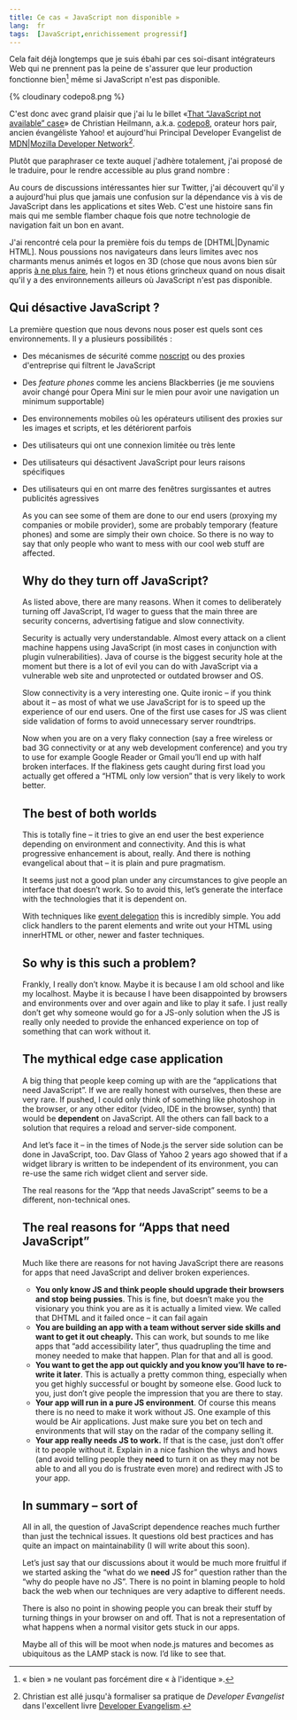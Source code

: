 ```yaml
---
title: Ce cas « JavaScript non disponible »
lang:  fr
tags:  [JavaScript,enrichissement progressif]
---
```


Cela fait déjà longtemps que je suis ébahi par ces soi-disant intégrateurs Web qui ne prennent pas la peine de s'assurer que leur production fonctionne bien[^chapo1] même si JavaScript n'est pas disponible.

{% cloudinary codepo8.png %}

C'est donc avec grand plaisir que j'ai lu le billet «[That “JavaScript not available” case](http://christianheilmann.com/2011/12/06/that-javascript-not-available-case/)» de Christian Heilmann, a.k.a. [codepo8](http://twitter.com/codepo8), orateur hors pair, ancien évangéliste Yahoo! et aujourd'hui Principal Developer Evangelist de [MDN|Mozilla Developer Network](https://developer.mozilla.org/fr/)[^chapo2].

Plutôt que paraphraser ce texte auquel j'adhère totalement, j'ai proposé de le traduire, pour le rendre accessible au plus grand nombre :


[^chapo1]: « bien » ne voulant pas forcément dire « à l'identique ».

[^chapo2]: Christian est allé jusqu'à formaliser sa pratique de *Developer Evangelist* dans l'excellent livre [Developer Evangelism](http://developer-evangelism.com/).

Au cours de discussions intéressantes hier sur Twitter, j'ai découvert qu'il y a aujourd'hui plus que jamais une confusion sur la dépendance vis à vis de JavaScript dans les applications et sites Web. C'est une histoire sans fin mais qui me semble flamber chaque fois que notre technologie de navigation fait un bon en avant.

J'ai rencontré cela pour la première fois du temps de [DHTML|Dynamic HTML]. Nous poussions nos navigateurs dans leurs limites avec nos charmants menus animés et logos en 3D (chose que nous avons bien sûr appris [à ne plus faire](https://www.google.com/search?q=path+menu+in+css&ie=utf-8&oe=utf-8&aq=t&rls=org.mozilla:en-US:official&client=firefox-a), hein ?) et nous étions grincheux quand on nous disait qu'il y a des environnements ailleurs où JavaScript n'est pas disponible.

## Qui désactive JavaScript ?

La première question que nous devons nous poser est quels sont ces environnements. Il y a plusieurs possibilités :

- Des mécanismes de sécurité comme [noscript](http://noscript.net/) ou des proxies d'entreprise qui filtrent le JavaScript
- Des *feature phones* comme les anciens Blackberries (je me souviens avoir changé pour Opera Mini sur le mien pour avoir une navigation un minimum supportable)
- Des environnements mobiles où les opérateurs utilisent des proxies sur les images et scripts, et les détériorent parfois
- Des utilisateurs qui ont une connexion limitée ou très lente
- Des utilisateurs qui désactivent JavaScript pour leurs raisons spécifiques
- Des utilisateurs qui en ont marre des fenêtres surgissantes et autres publicités agressives



	<p>As you can see some of them are done to our end users (proxying my companies or mobile provider), some are probably temporary (feature phones) and some are simply their own choice. So there is no way to say that only people who want to mess with our cool web stuff are affected.</p>

	<p/><h2>Why do they turn off JavaScript?</h2><p/>

	<p>As listed above, there are many reasons. When it comes to deliberately turning off JavaScript, I’d wager to guess that the main three are security concerns, advertising fatigue and slow connectivity.</p>

	<p>Security is actually very understandable. Almost every attack on a client machine happens using JavaScript (in most cases in conjunction with plugin vulnerabilities). Java of course is the biggest security hole at the moment but there is a lot of evil you can do with JavaScript via a vulnerable web site and unprotected or outdated browser and OS.</p>

	<p>Slow connectivity is a very interesting one. Quite ironic – if you think about it – as most of what we use JavaScript for is to speed up the experience of our end users. One of the first use cases for JS was client side validation of forms to avoid unnecessary server roundtrips.</p>

	<p>Now when you are on a very flaky connection (say a free wireless or bad 3G connectivity or at any web development conference) and you try to use for example Google Reader or Gmail you’ll end up with half broken interfaces. If the flakiness gets caught during first load you actually get offered a “HTML only low version” that is very likely to work better.</p>

	<p/><h2>The best of both worlds</h2><p/>

	<p>This is totally fine – it tries to give an end user the best experience depending on environment and connectivity. And this is what progressive enhancement is about, really. And there is nothing evangelical about that – it is plain and pure pragmatism.</p>

	<p>It seems just not a good plan under any circumstances to give people an interface that doesn’t work. So to avoid this, let’s generate the interface with the technologies that it is dependent on.</p>

	<p>With techniques like <a href="http://icant.co.uk/sandbox/eventdelegation/">event delegation</a> this is incredibly simple. You add click handlers to the parent elements and write out your <span class="caps">HTML</span> using innerHTML or other, newer and faster techniques.</p>

	<p/><h2>So why is this such a problem?</h2><p/>

	<p>Frankly, I really don’t know. Maybe it is because I am old school and like my localhost. Maybe it is because I have been disappointed by browsers and environments over and over again and like to play it safe. I just really don’t get why someone would go for a JS-only solution when the JS is really only needed to provide the enhanced experience on top of something that can work without it.</p>

	<p/><h2>The mythical edge case application</h2><p/>

	<p>A big thing that people keep coming up with are the “applications that need JavaScript”. If we are really honest with ourselves, then these are very rare. If pushed, I could only think of something like photoshop in the browser, or any other editor (video, <span class="caps">IDE</span> in the browser, synth) that would be <strong>dependent</strong> on JavaScript. All the others can fall back to a solution that requires a reload and server-side component.</p>

	<p>And let’s face it – in the times of Node.js the server side solution can be done in JavaScript, too. Dav Glass of Yahoo 2 years ago showed that if a widget library is written to be independent of its environment, you can re-use the same rich widget client and server side.</p>

	<p>The real reasons for the “App that needs JavaScript” seems to be a different, non-technical ones.</p>

	<p/><h2>The real reasons for “Apps that need JavaScript”</h2><p/>

	<p>Much like there are reasons for not having JavaScript there are reasons for apps that need JavaScript and deliver broken experiences.</p>

	<p/><ul><li><strong>You only know JS and think people should upgrade their browsers and stop being pussies</strong>. This is fine, but doesn’t make you the visionary you think you are as it is actually a limited view. We called that <span class="caps">DHTML</span> and it failed once – it can fail again</li><li><strong>You are building an app with a team without server side skills and want to get it out cheaply.</strong> This can work, but sounds to me like apps that “add accessibility later”, thus quadrupling the time and money needed to make that happen. Plan for that and all is good.</li><li><strong>You want to get the app out quickly and you know you’ll have to re-write it later</strong>. This is actually a pretty common thing, especially when you get highly successful or bought by someone else. Good luck to you, just don’t give people the impression that you are there to stay.</li><li><strong>Your app will run in a pure JS environment</strong>. Of course this means there is no need to make it work without JS. One example of this would be Air applications. Just make sure you bet on tech and environments that will stay on the radar of the company selling it.</li><li><strong>Your app really needs JS to work.</strong> If that is the case, just don’t offer it to people without it. Explain in a nice fashion the whys and hows (and avoid telling people they <strong>need</strong> to turn it on as they may not be able to and all you do is frustrate even more) and redirect with JS to your app.</li></ul><p/>

	<p/><h2>In summary – sort of</h2><p/>

	<p>All in all, the question of JavaScript dependence reaches much further than just the technical issues. It questions old best practices and has quite an impact on maintainability (I will write about this soon).</p>

	<p>Let’s just say that our discussions about it would be much more fruitful if we started asking the “what do we <strong>need</strong> JS for” question rather than the “why do people have no JS”. There is no point in blaming people to hold back the web when our techniques are very adaptive to different needs.</p>

	<p>There is also no point in showing people you can break their stuff by turning things in your browser on and off. That is not a representation of what happens when a normal visitor gets stuck in our apps.</p>

	<p>Maybe all of this will be moot when node.js matures and becomes as ubiquitous as the <span class="caps">LAMP</span> stack is now. I’d like to see that.</p>

